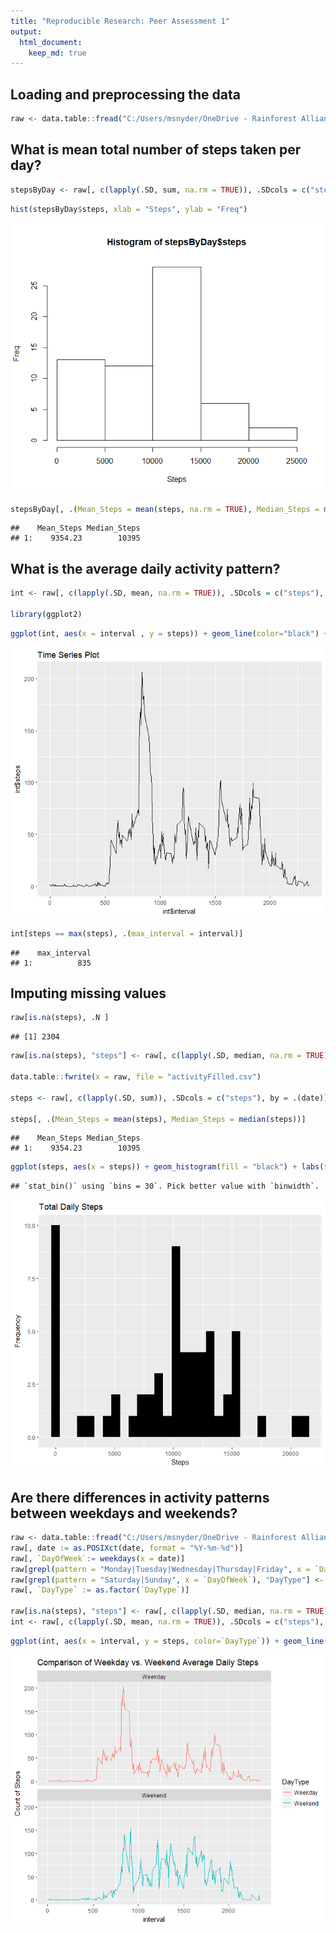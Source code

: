 ```yaml
---
title: "Reproducible Research: Peer Assessment 1"
output: 
  html_document:
    keep_md: true
---
```



## Loading and preprocessing the data

```r
raw <- data.table::fread("C:/Users/msnyder/OneDrive - Rainforest Alliance/Mgmt/Training/Coursera/DataScience/Course5_ReproducibleResearch/Week2/Project/activity.csv")
```

## What is mean total number of steps taken per day?

```r
stepsByDay <- raw[, c(lapply(.SD, sum, na.rm = TRUE)), .SDcols = c("steps"), by = .(date)]
```

```r
hist(stepsByDay$steps, xlab = "Steps", ylab = "Freq")
```

![](PA1_template_files/figure-html/unnamed-chunk-3-1.png)<!-- -->

```r
stepsByDay[, .(Mean_Steps = mean(steps, na.rm = TRUE), Median_Steps = median(steps, na.rm = TRUE))]
```

```
##    Mean_Steps Median_Steps
## 1:    9354.23        10395
```
## What is the average daily activity pattern?

```r
int <- raw[, c(lapply(.SD, mean, na.rm = TRUE)), .SDcols = c("steps"), by = .(interval)]

library(ggplot2)
```

```r
ggplot(int, aes(x = interval , y = steps)) + geom_line(color="black") + labs(title = "Time Series Plot", x = "int$interval", y = "int$steps")
```

![](PA1_template_files/figure-html/unnamed-chunk-6-1.png)<!-- -->

```r
int[steps == max(steps), .(max_interval = interval)]
```

```
##    max_interval
## 1:          835
```
## Imputing missing values

```r
raw[is.na(steps), .N ]
```

```
## [1] 2304
```

```r
raw[is.na(steps), "steps"] <- raw[, c(lapply(.SD, median, na.rm = TRUE)), .SDcols = c("steps")]

data.table::fwrite(x = raw, file = "activityFilled.csv")

steps <- raw[, c(lapply(.SD, sum)), .SDcols = c("steps"), by = .(date)] 

steps[, .(Mean_Steps = mean(steps), Median_Steps = median(steps))]
```

```
##    Mean_Steps Median_Steps
## 1:    9354.23        10395
```

```r
ggplot(steps, aes(x = steps)) + geom_histogram(fill = "black") + labs(title = "Total Daily Steps", x = "Steps", y = "Frequency")
```

```
## `stat_bin()` using `bins = 30`. Pick better value with `binwidth`.
```

![](PA1_template_files/figure-html/unnamed-chunk-9-1.png)<!-- -->
## Are there differences in activity patterns between weekdays and weekends?

```r
raw <- data.table::fread("C:/Users/msnyder/OneDrive - Rainforest Alliance/Mgmt/Training/Coursera/DataScience/Course5_ReproducibleResearch/Week2/Project/activity.csv")
raw[, date := as.POSIXct(date, format = "%Y-%m-%d")]
raw[, `DayOfWeek`:= weekdays(x = date)]
raw[grepl(pattern = "Monday|Tuesday|Wednesday|Thursday|Friday", x = `DayOfWeek`), "DayType"] <- "Weekday"
raw[grepl(pattern = "Saturday|Sunday", x = `DayOfWeek`), "DayType"] <- "Weekend"
raw[, `DayType` := as.factor(`DayType`)]

raw[is.na(steps), "steps"] <- raw[, c(lapply(.SD, median, na.rm = TRUE)), .SDcols = c("steps")]
int <- raw[, c(lapply(.SD, mean, na.rm = TRUE)), .SDcols = c("steps"), by = .(interval, `DayType`)]
```

```r
ggplot(int, aes(x = interval, y = steps, color=`DayType`)) + geom_line() + labs(title = "Comparison of Weekday vs. Weekend Average Daily Steps",x="interval", y = "Count of Steps") + facet_wrap(~`DayType`, ncol = 1, nrow=2)
```

![](PA1_template_files/figure-html/unnamed-chunk-11-1.png)<!-- -->
